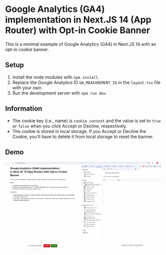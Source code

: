# Google Analytics (GA4) implementation in Next.JS 14 (App Router) with Opt-in Cookie Banner

This is a minimal example of Google Analytics (GA4) in Next.JS 14 with an opt-in cookie banner.

## Setup

1. Install the node modules with `npm install`.
2. Replace the Google Analytics ID `GA_MEASUREMENT_ID` in the `layout.tsx` file with your own.
3. Run the development server with `npm run dev`.

## Information

- The cookie key (i.e., name) is `cookie_consent` and the value is set to `true` or `false` when you click Accept or Decline, respectively.
- The cookie is stored in local storage. If you Accept or Decline the Cookie, you'll have to delete it from local storage to reset the banner.

## Demo

![Demo](public/demo.gif)